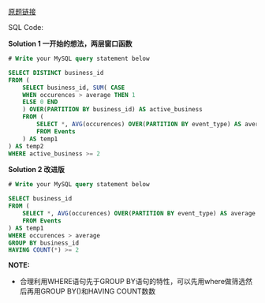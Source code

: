 [原题链接](https://leetcode-cn.com/problems/active-businesses/)

SQL Code:

**Solution 1 一开始的想法，两层窗口函数**

```sql
# Write your MySQL query statement below

SELECT DISTINCT business_id
FROM (
    SELECT business_id, SUM( CASE
    WHEN occurences > average THEN 1
    ELSE 0 END
    ) OVER(PARTITION BY business_id) AS active_business
    FROM (
        SELECT *, AVG(occurences) OVER(PARTITION BY event_type) AS average
        FROM Events
    ) AS temp1
) AS temp2
WHERE active_business >= 2
```

**Solution 2 改进版**

```sql
# Write your MySQL query statement below

SELECT business_id
FROM (
    SELECT *, AVG(occurences) OVER(PARTITION BY event_type) AS average
    FROM Events
) AS temp1
WHERE occurences > average
GROUP BY business_id
HAVING COUNT(*) >= 2
```
**NOTE:**
- 合理利用WHERE语句先于GROUP BY语句的特性，可以先用where做筛选然后再用GROUP BY()和HAVING COUNT数数
